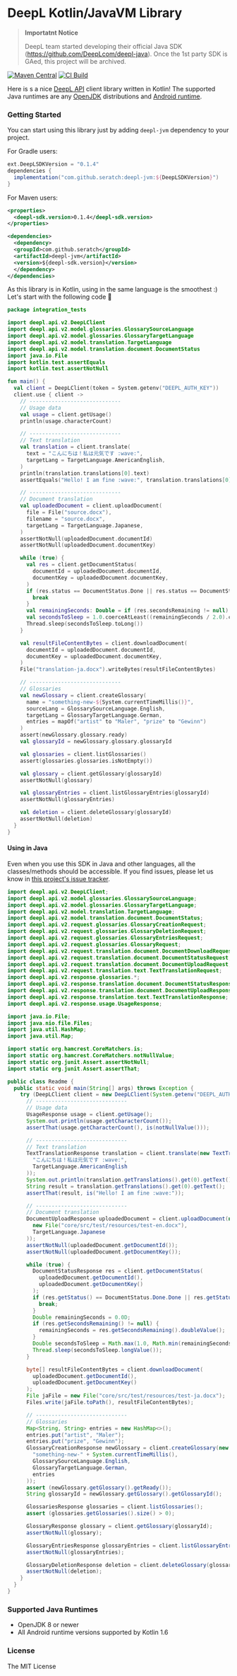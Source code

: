 # DeepL Kotlin/JavaVM Library

>**Importatnt Notice**
>
>DeepL team started developing their official Java SDK (https://github.com/DeepLcom/deepl-java).
>Once the 1st party SDK is GAed, this project will be archived.

[![Maven Central](https://img.shields.io/maven-central/v/com.github.seratch/deepl-jvm.svg?label=Maven%20Central)](https://search.maven.org/search?q=g:%22com.github.seratch%22%20AND%20a:%22deepl-jvm%22)
[![CI Build](https://github.com/seratch/deepl-jvm/actions/workflows/ci-build.yml/badge.svg)](https://github.com/seratch/deepl-jvm/actions/workflows/ci-build.yml)

Here is s a nice [DeepL API](https://www.deepl.com/docs-api) client library written in Kotlin!
The supported Java runtimes are any [OpenJDK](https://openjdk.java.net/) distributions and [Android runtime](https://developer.android.com/).

### Getting Started

You can start using this library just by adding `deepl-jvm` dependency to your project.

For Gradle users:

```gradle
ext.DeepLSDKVersion = "0.1.4"
dependencies {
  implementation("com.github.seratch:deepl-jvm:${DeepLSDKVersion}")
}
```

For Maven users:

```xml
<properties>
  <deepl-sdk.version>0.1.4</deepl-sdk.version>
</properties>

<dependencies>
  <dependency>
  <groupId>com.github.seratch</groupId>
  <artifactId>deepl-jvm</artifactId>
  <version>${deepl-sdk.version}</version>
  </dependency>
</dependencies>
```

As this library is in Kotlin, using in the same language is the smoothest :) Let's start with the following code :wave:

```kotlin
package integration_tests

import deepl.api.v2.DeepLClient
import deepl.api.v2.model.glossaries.GlossarySourceLanguage
import deepl.api.v2.model.glossaries.GlossaryTargetLanguage
import deepl.api.v2.model.translation.TargetLanguage
import deepl.api.v2.model.translation.document.DocumentStatus
import java.io.File
import kotlin.test.assertEquals
import kotlin.test.assertNotNull

fun main() {
  val client = DeepLClient(token = System.getenv("DEEPL_AUTH_KEY"))
  client.use { client ->
    // -----------------------------
    // Usage data
    val usage = client.getUsage()
    println(usage.characterCount)

    // -----------------------------
    // Text translation
    val translation = client.translate(
      text = "こんにちは！私は元気です :wave:",
      targetLang = TargetLanguage.AmericanEnglish,
    )
    println(translation.translations[0].text)
    assertEquals("Hello! I am fine :wave:", translation.translations[0].text)

    // -----------------------------
    // Document translation
    val uploadedDocument = client.uploadDocument(
      file = File("source.docx"),
      filename = "source.docx",
      targetLang = TargetLanguage.Japanese,
    )
    assertNotNull(uploadedDocument.documentId)
    assertNotNull(uploadedDocument.documentKey)

    while (true) {
      val res = client.getDocumentStatus(
        documentId = uploadedDocument.documentId,
        documentKey = uploadedDocument.documentKey,
      )
      if (res.status == DocumentStatus.Done || res.status == DocumentStatus.Error) {
        break
      }
      val remainingSeconds: Double = if (res.secondsRemaining != null) res.secondsRemaining!!.toDouble() else 0.0
      val secondsToSleep = 1.0.coerceAtLeast((remainingSeconds / 2.0).coerceAtMost(60.0))
      Thread.sleep(secondsToSleep.toLong())
    }

    val resultFileContentBytes = client.downloadDocument(
      documentId = uploadedDocument.documentId,
      documentKey = uploadedDocument.documentKey,
    )
    File("translation-ja.docx").writeBytes(resultFileContentBytes)

    // -----------------------------
    // Glossaries
    val newGlossary = client.createGlossary(
      name = "something-new-${System.currentTimeMillis()}",
      sourceLang = GlossarySourceLanguage.English,
      targetLang = GlossaryTargetLanguage.German,
      entries = mapOf("artist" to "Maler", "prize" to "Gewinn")
    )
    assert(newGlossary.glossary.ready)
    val glossaryId = newGlossary.glossary.glossaryId

    val glossaries = client.listGlossaries()
    assert(glossaries.glossaries.isNotEmpty())

    val glossary = client.getGlossary(glossaryId)
    assertNotNull(glossary)

    val glossaryEntries = client.listGlossaryEntries(glossaryId)
    assertNotNull(glossaryEntries)

    val deletion = client.deleteGlossary(glossaryId)
    assertNotNull(deletion)
  }
}
```

#### Using in Java

Even when you use this SDK in Java and other languages, all the classes/methods should be accessible.
If you find issues, please let us know in [this project's issue tracker](https://github.com/seratch/deepl-jvm/issues).

```java
import deepl.api.v2.DeepLClient;
import deepl.api.v2.model.glossaries.GlossarySourceLanguage;
import deepl.api.v2.model.glossaries.GlossaryTargetLanguage;
import deepl.api.v2.model.translation.TargetLanguage;
import deepl.api.v2.model.translation.document.DocumentStatus;
import deepl.api.v2.request.glossaries.GlossaryCreationRequest;
import deepl.api.v2.request.glossaries.GlossaryDeletionRequest;
import deepl.api.v2.request.glossaries.GlossaryEntriesRequest;
import deepl.api.v2.request.glossaries.GlossaryRequest;
import deepl.api.v2.request.translation.document.DocumentDownloadRequest;
import deepl.api.v2.request.translation.document.DocumentStatusRequest;
import deepl.api.v2.request.translation.document.DocumentUploadRequest;
import deepl.api.v2.request.translation.text.TextTranslationRequest;
import deepl.api.v2.response.glossaries.*;
import deepl.api.v2.response.translation.document.DocumentStatusResponse;
import deepl.api.v2.response.translation.document.DocumentUploadResponse;
import deepl.api.v2.response.translation.text.TextTranslationResponse;
import deepl.api.v2.response.usage.UsageResponse;

import java.io.File;
import java.nio.file.Files;
import java.util.HashMap;
import java.util.Map;

import static org.hamcrest.CoreMatchers.is;
import static org.hamcrest.CoreMatchers.notNullValue;
import static org.junit.Assert.assertNotNull;
import static org.junit.Assert.assertThat;

public class Readme {
  public static void main(String[] args) throws Exception {
    try (DeepLClient client = new DeepLClient(System.getenv("DEEPL_AUTH_KEY"))) {
      // -----------------------------
      // Usage data
      UsageResponse usage = client.getUsage();
      System.out.println(usage.getCharacterCount());
      assertThat(usage.getCharacterCount(), is(notNullValue()));

      // -----------------------------
      // Text translation
      TextTranslationResponse translation = client.translate(new TextTranslationRequest(
        "こんにちは！私は元気です :wave:",
        TargetLanguage.AmericanEnglish
      ));
      System.out.println(translation.getTranslations().get(0).getText());
      String result = translation.getTranslations().get(0).getText();
      assertThat(result, is("Hello! I am fine :wave:"));

      // -----------------------------
      // Document translation
      DocumentUploadResponse uploadedDocument = client.uploadDocument(new DocumentUploadRequest(
        new File("core/src/test/resources/test-en.docx"),
        TargetLanguage.Japanese
      ));
      assertNotNull(uploadedDocument.getDocumentId());
      assertNotNull(uploadedDocument.getDocumentKey());

      while (true) {
        DocumentStatusResponse res = client.getDocumentStatus(
          uploadedDocument.getDocumentId(),
          uploadedDocument.getDocumentKey()
        );
        if (res.getStatus() == DocumentStatus.Done.Done || res.getStatus() == DocumentStatus.Error) {
          break;
        }
        Double remainingSeconds = 0.0D;
        if (res.getSecondsRemaining() != null) {
          remainingSeconds = res.getSecondsRemaining().doubleValue();
        }
        Double secondsToSleep = Math.max(1.0, Math.min(remainingSeconds, 60.0));
        Thread.sleep(secondsToSleep.longValue());
      }

      byte[] resultFileContentBytes = client.downloadDocument(
        uploadedDocument.getDocumentId(),
        uploadedDocument.getDocumentKey()
      );
      File jaFile = new File("core/src/test/resources/test-ja.docx");
      Files.write(jaFile.toPath(), resultFileContentBytes);

      // -----------------------------
      // Glossaries
      Map<String, String> entries = new HashMap<>();
      entries.put("artist", "Maler");
      entries.put("prize", "Gewinn");
      GlossaryCreationResponse newGlossary = client.createGlossary(new GlossaryCreationRequest(
        "something-new-" + System.currentTimeMillis(),
        GlossarySourceLanguage.English,
        GlossaryTargetLanguage.German,
        entries
      ));
      assert (newGlossary.getGlossary().getReady());
      String glossaryId = newGlossary.getGlossary().getGlossaryId();

      GlossariesResponse glossaries = client.listGlossaries();
      assert (glossaries.getGlossaries().size() > 0);

      GlossaryResponse glossary = client.getGlossary(glossaryId);
      assertNotNull(glossary);

      GlossaryEntriesResponse glossaryEntries = client.listGlossaryEntries(glossaryId);
      assertNotNull(glossaryEntries);

      GlossaryDeletionResponse deletion = client.deleteGlossary(glossaryId);
      assertNotNull(deletion);
    }
  }
}
```

### Supported Java Runtimes

* OpenJDK 8 or newer
* All Android runtime versions supported by Kotlin 1.6

### License

The MIT License
